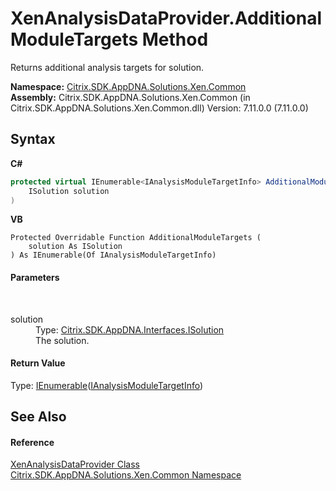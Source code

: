# XenAnalysisDataProvider.AdditionalModuleTargets Method 
 

Returns additional analysis targets for solution.

**Namespace:**&nbsp;[Citrix.SDK.AppDNA.Solutions.Xen.Common](013dc694-c357-448d-ed5a-b5c48a7f6852.md)<br />**Assembly:**&nbsp;Citrix.SDK.AppDNA.Solutions.Xen.Common (in Citrix.SDK.AppDNA.Solutions.Xen.Common.dll) Version: 7.11.0.0 (7.11.0.0)

## Syntax

**C#**
```csharp
protected virtual IEnumerable<IAnalysisModuleTargetInfo> AdditionalModuleTargets(
	ISolution solution
)
```

**VB**
```vbnet
Protected Overridable Function AdditionalModuleTargets ( 
	solution As ISolution
) As IEnumerable(Of IAnalysisModuleTargetInfo)
```


#### Parameters
&nbsp;<dl><dt>solution</dt><dd>Type: <a href="542a63db-c984-0d48-7ab7-056c266ebdc1">Citrix.SDK.AppDNA.Interfaces.ISolution</a><br />The solution.</dd></dl>

#### Return Value
Type: <a href="http://msdn2.microsoft.com/en-us/library/9eekhta0" target="_blank">IEnumerable</a>(<a href="47f0aa78-b9ef-4ead-b858-d51d06c3efc2">IAnalysisModuleTargetInfo</a>)<br />

## See Also


#### Reference
<a href="3f6d434e-9e52-6912-18bf-ccc856ba06d7">XenAnalysisDataProvider Class</a><br /><a href="013dc694-c357-448d-ed5a-b5c48a7f6852">Citrix.SDK.AppDNA.Solutions.Xen.Common Namespace</a><br />